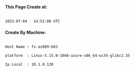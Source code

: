 
   
#### This Page Create at:

```bash

2023-07-04 - 14:52:08 UTC

```

#### Create By Machine:

```bash

Host Name : fv-az809-683

platform  : Linux-5.15.0-1040-azure-x86_64-with-glibc2.35

Ip Local  : 10.1.0.120

```

